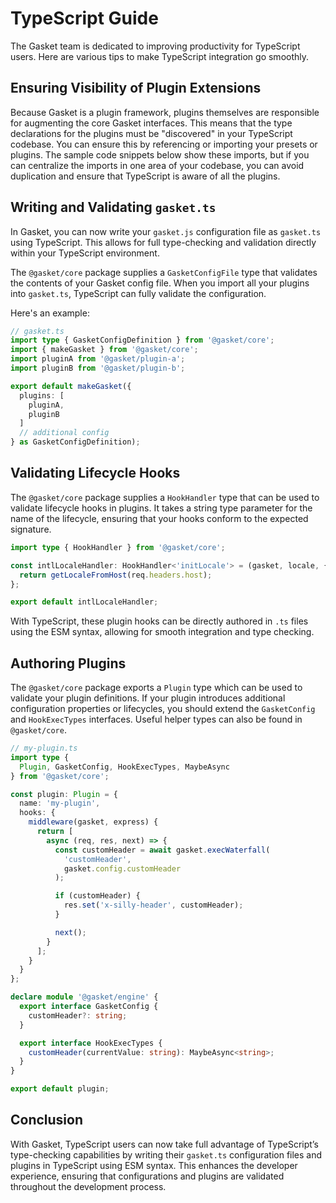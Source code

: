 # TypeScript Guide

The Gasket team is dedicated to improving productivity for TypeScript users. Here are various tips to make TypeScript integration go smoothly.

## Ensuring Visibility of Plugin Extensions

Because Gasket is a plugin framework, plugins themselves are responsible for augmenting the core Gasket interfaces. This means that the type declarations for the plugins must be "discovered" in your TypeScript codebase. You can ensure this by referencing or importing your presets or plugins. The sample code snippets below show these imports, but if you can centralize the imports in one area of your codebase, you can avoid duplication and ensure that TypeScript is aware of all the plugins.

## Writing and Validating `gasket.ts`

In Gasket, you can now write your `gasket.js` configuration file as `gasket.ts` using TypeScript. This allows for full type-checking and validation directly within your TypeScript environment.

The `@gasket/core` package supplies a `GasketConfigFile` type that validates the contents of your Gasket config file. When you import all your plugins into `gasket.ts`, TypeScript can fully validate the configuration.

Here's an example:

```typescript
// gasket.ts
import type { GasketConfigDefinition } from '@gasket/core';
import { makeGasket } from '@gasket/core';
import pluginA from '@gasket/plugin-a';
import pluginB from '@gasket/plugin-b';

export default makeGasket({
  plugins: [
    pluginA,
    pluginB
  ]
  // additional config
} as GasketConfigDefinition);
```

## Validating Lifecycle Hooks

The `@gasket/core` package supplies a `HookHandler` type that can be used to validate lifecycle hooks in plugins. It takes a string type parameter for the name of the lifecycle, ensuring that your hooks conform to the expected signature.

```typescript
import type { HookHandler } from '@gasket/core';

const intlLocaleHandler: HookHandler<'initLocale'> = (gasket, locale, { req, res }) => {
  return getLocaleFromHost(req.headers.host);
};

export default intlLocaleHandler;
```

With TypeScript, these plugin hooks can be directly authored in `.ts` files using the ESM syntax, allowing for smooth integration and type checking.

## Authoring Plugins

The `@gasket/core` package exports a `Plugin` type which can be used to validate your plugin definitions. If your plugin introduces additional configuration properties or lifecycles, you should extend the `GasketConfig` and `HookExecTypes` interfaces. Useful helper types can also be found in `@gasket/core`.

```typescript
// my-plugin.ts
import type {
  Plugin, GasketConfig, HookExecTypes, MaybeAsync
} from '@gasket/core';

const plugin: Plugin = {
  name: 'my-plugin',
  hooks: {
    middleware(gasket, express) {
      return [
        async (req, res, next) => {
          const customHeader = await gasket.execWaterfall(
            'customHeader',
            gasket.config.customHeader
          );

          if (customHeader) {
            res.set('x-silly-header', customHeader);
          }

          next();
        }
      ];
    }
  }
};

declare module '@gasket/engine' {
  export interface GasketConfig {
    customHeader?: string;
  }

  export interface HookExecTypes {
    customHeader(currentValue: string): MaybeAsync<string>;
  }
}

export default plugin;
```

## Conclusion

With Gasket, TypeScript users can now take full advantage of TypeScript’s type-checking capabilities by writing their `gasket.ts` configuration files and plugins in TypeScript using ESM syntax. This enhances the developer experience, ensuring that configurations and plugins are validated throughout the development process.

